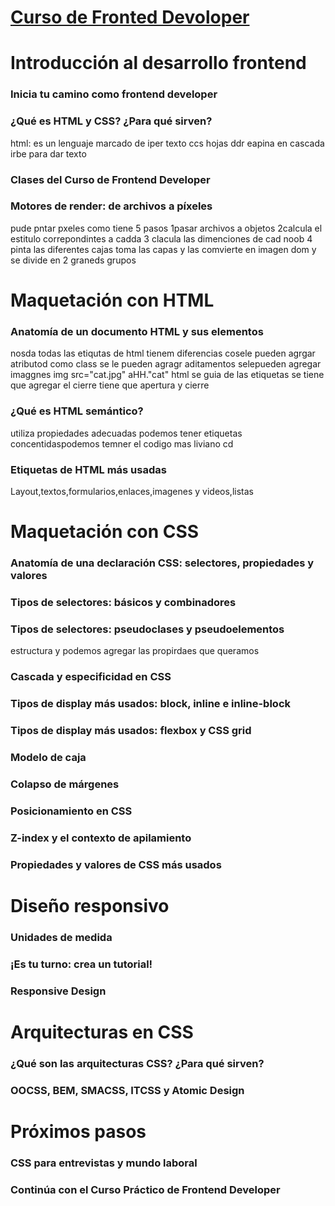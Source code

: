 # [Curso de Fronted Devoloper](https://platzi.com/cursos/frontend-developer/)  



# Introducción al desarrollo frontend

### Inicia tu camino como frontend developer

### ¿Qué es HTML y CSS? ¿Para qué sirven?
html: es un lenguaje marcado de iper texto ccs hojas ddr eapina en cascada irbe para dar texto 
### Clases del Curso de Frontend Developer

### Motores de render: de archivos a píxeles
pude pntar pxeles como tiene 5 pasos 
1pasar archivos a objetos 
2calcula el estitulo correpondintes a cadda 
3 clacula las dimenciones de cad noob
4 pinta las diferentes cajas
toma las capas y las comvierte en imagen  dom y se divide en 2 graneds grupos 

# Maquetación con HTML

### Anatomía de un documento HTML y sus elementos
nosda todas las etiqutas de html tienem diferencias cosele pueden agrgar atributod como class  se le pueden agragr aditamentos selepueden agregar imaggnes img src="cat.jpg" aHH."cat" html se guia de las etiquetas se tiene que agregar el cierre tiene que 
 apertura y cierre 
### ¿Qué es HTML semántico?
utiliza propiedades adecuadas podemos tener etiquetas concentidaspodemos temner el codigo mas liviano cd
### Etiquetas de HTML más usadas
Layout,textos,formularios,enlaces,imagenes y videos,listas
# Maquetación con CSS

### Anatomía de una declaración CSS: selectores, propiedades y valores

### Tipos de selectores: básicos y combinadores

### Tipos de selectores: pseudoclases y pseudoelementos
estructura y  podemos agregar las propirdaes que queramos 
### Cascada y especificidad en CSS
### Tipos de display más usados: block, inline e inline-block
### Tipos de display más usados: flexbox y CSS grid
### Modelo de caja
### Colapso de márgenes
### Posicionamiento en CSS
### Z-index y el contexto de apilamiento
### Propiedades y valores de CSS más usados
# Diseño responsivo

### Unidades de medida
### ¡Es tu turno: crea un tutorial!
### Responsive Design

# Arquitecturas en CSS
### ¿Qué son las arquitecturas CSS? ¿Para qué sirven?
### OOCSS, BEM, SMACSS, ITCSS y Atomic Design

# Próximos pasos
### CSS para entrevistas y mundo laboral
### Continúa con el Curso Práctico de Frontend Developer
  
